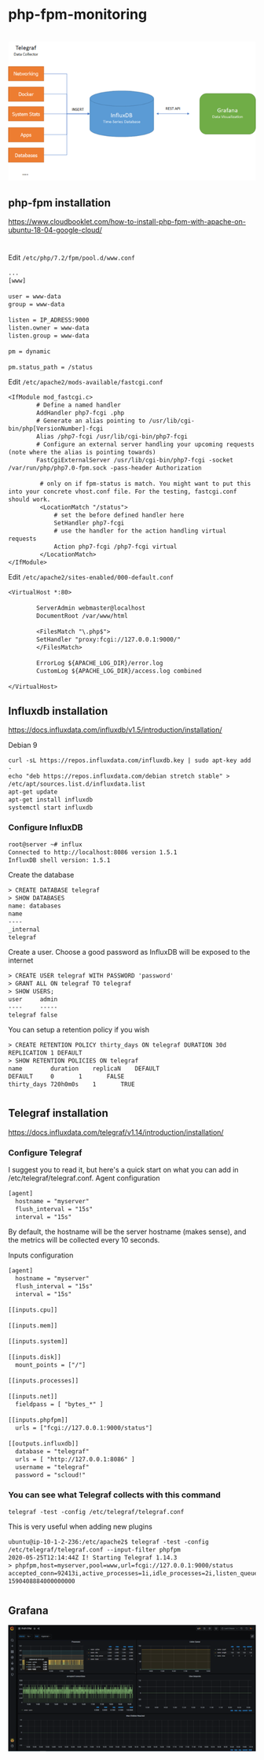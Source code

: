 # php-fpm-monitoring
#
![](php-fpm.png)

## php-fpm installation

https://www.cloudbooklet.com/how-to-install-php-fpm-with-apache-on-ubuntu-18-04-google-cloud/
#
Edit `/etc/php/7.2/fpm/pool.d/www.conf`
```hcl
...
[www]

user = www-data
group = www-data

listen = IP_ADRESS:9000
listen.owner = www-data
listen.group = www-data

pm = dynamic

pm.status_path = /status

```

Edit `/etc/apache2/mods-available/fastcgi.conf`

```hcl
<IfModule mod_fastcgi.c>
        # Define a named handler
        AddHandler php7-fcgi .php
        # Generate an alias pointing to /usr/lib/cgi-bin/php[VersionNumber]-fcgi
        Alias /php7-fcgi /usr/lib/cgi-bin/php7-fcgi
        # Configure an external server handling your upcoming requests (note where the alias is pointing towards)
        FastCgiExternalServer /usr/lib/cgi-bin/php7-fcgi -socket /var/run/php/php7.0-fpm.sock -pass-header Authorization

         # only on if fpm-status is match. You might want to put this into your concrete vhost.conf file. For the testing, fastcgi.conf should work.
         <LocationMatch "/status">
             # set the before defined handler here
             SetHandler php7-fcgi
             # use the handler for the action handling virtual requests
             Action php7-fcgi /php7-fcgi virtual
         </LocationMatch>
</IfModule>

```
Edit `/etc/apache2/sites-enabled/000-default.conf`

```hcl
<VirtualHost *:80>
        
        ServerAdmin webmaster@localhost
        DocumentRoot /var/www/html

        <FilesMatch "\.php$">
        SetHandler "proxy:fcgi://127.0.0.1:9000/"
        </FilesMatch>

        ErrorLog ${APACHE_LOG_DIR}/error.log
        CustomLog ${APACHE_LOG_DIR}/access.log combined
       
</VirtualHost>

```


## Influxdb installation 
https://docs.influxdata.com/influxdb/v1.5/introduction/installation/

Debian 9
```hcl
curl -sL https://repos.influxdata.com/influxdb.key | sudo apt-key add -
echo "deb https://repos.influxdata.com/debian stretch stable" > /etc/apt/sources.list.d/influxdata.list
apt-get update
apt-get install influxdb
systemctl start influxdb
```
### Configure InfluxDB
```hcl
root@server ~# influx
Connected to http://localhost:8086 version 1.5.1
InfluxDB shell version: 1.5.1
```
Create the database
```hcl
> CREATE DATABASE telegraf
> SHOW DATABASES
name: databases
name
----
_internal
telegraf
```
Create a user. Choose a good password as InfluxDB will be exposed to the internet
```hcl
> CREATE USER telegraf WITH PASSWORD 'password'
> GRANT ALL ON telegraf TO telegraf
> SHOW USERS;
user     admin
----     -----
telegraf false
```
You can setup a retention policy if you wish

```hcl
> CREATE RETENTION POLICY thirty_days ON telegraf DURATION 30d REPLICATION 1 DEFAULT
> SHOW RETENTION POLICIES ON telegraf
name		duration	replicaN	DEFAULT
DEFAULT		0		1		FALSE
thirty_days	720h0m0s	1		TRUE
```
#
## Telegraf installation 
https://docs.influxdata.com/telegraf/v1.14/introduction/installation/

### Configure Telegraf

I suggest you to read it, but here's a quick start on what you can add in /etc/telegraf/telegraf.conf.
Agent configuration
```hcl
[agent]
  hostname = "myserver"
  flush_interval = "15s"
  interval = "15s"
```
By default, the hostname will be the server hostname (makes sense), and the metrics will be collected every 10 seconds.

Inputs configuration

```hcl
[agent]
  hostname = "myserver"
  flush_interval = "15s"
  interval = "15s"

[[inputs.cpu]]

[[inputs.mem]]

[[inputs.system]]

[[inputs.disk]]
  mount_points = ["/"]

[[inputs.processes]]

[[inputs.net]]
  fieldpass = [ "bytes_*" ]
  
[[inputs.phpfpm]]
  urls = ["fcgi://127.0.0.1:9000/status"]
  
[[outputs.influxdb]]
  database = "telegraf"
  urls = [ "http://127.0.0.1:8086" ]
  username = "telegraf"
  password = "scloud!"

```
### You can see what Telegraf collects with this command
```hcl
telegraf -test -config /etc/telegraf/telegraf.conf
```

This is very useful when adding new plugins
```hcl
ubuntu@ip-10-1-2-236:/etc/apache2$ telegraf -test -config /etc/telegraf/telegraf.conf --input-filter phpfpm
2020-05-25T12:14:44Z I! Starting Telegraf 1.14.3
> phpfpm,host=myserver,pool=www,url=fcgi://127.0.0.1:9000/status accepted_conn=92413i,active_processes=1i,idle_processes=2i,listen_queue=0i,listen_queue_len=128i,max_active_processes=4i,max_children_reached=0i,max_listen_queue=2i,slow_requests=0i,start_since=270772i,total_processes=3i 1590408884000000000
```
#
## Grafana
![](grafana-php.PNG)

